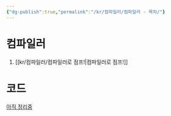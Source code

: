 ```yaml
---
{"dg-publish":true,"permalink":"/kr/컴파일러/컴파일러 - 목차/"}
---
```


# 컴파일러
1. [[kr/컴파일러/컴파일러로 점프!\|컴파일러로 점프!]]

# 코드
[아직 정리중](https://github.com/gangjeuk/Simple-C-Compiler)
